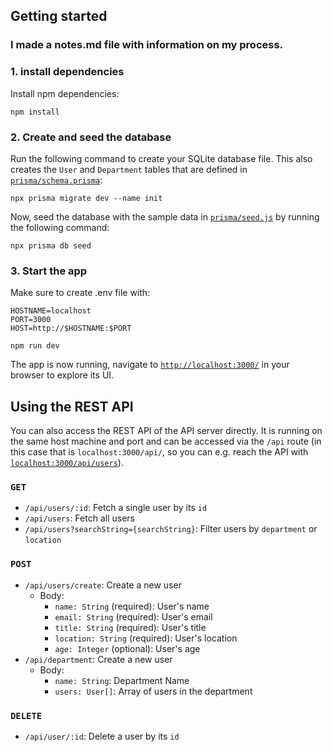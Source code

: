 ## Getting started

### I made a notes.md file with information on my process.

### 1. install dependencies

Install npm dependencies:
```
npm install
```

### 2. Create and seed the database

Run the following command to create your SQLite database file. This also creates the `User` and `Department` tables that are defined in [`prisma/schema.prisma`](./prisma/schema.prisma):

```
npx prisma migrate dev --name init
```

Now, seed the database with the sample data in [`prisma/seed.js`](./prisma/seed.js) by running the following command:

```
npx prisma db seed 
```


### 3. Start the app
Make sure to create .env file with:

```
HOSTNAME=localhost
PORT=3000
HOST=http://$HOSTNAME:$PORT
```

```
npm run dev
```

The app is now running, navigate to [`http://localhost:3000/`](http://localhost:3000/) in your browser to explore its UI.

## Using the REST API

You can also access the REST API of the API server directly. It is running on the same host machine and port and can be accessed via the `/api` route (in this case that is `localhost:3000/api/`, so you can e.g. reach the API with [`localhost:3000/api/users`](http://localhost:3000/api/feed)).

### `GET`

- `/api/users/:id`: Fetch a single user by its `id`
- `/api/users`: Fetch all users
- `/api/users?searchString={searchString}`: Filter users by `department` or `location`

### `POST`

- `/api/users/create`: Create a new user
  - Body:
    - `name: String` (required): User's name
    - `email: String` (required): User's email
    - `title: String` (required): User's title
    - `location: String` (required): User's location
    - `age: Integer` (optional): User's age
- `/api/department`: Create a new user
  - Body:
    - `name: String`: Department Name
    - `users: User[]`: Array of users in the department

### `DELETE`
  
- `/api/user/:id`: Delete a user by its `id`
